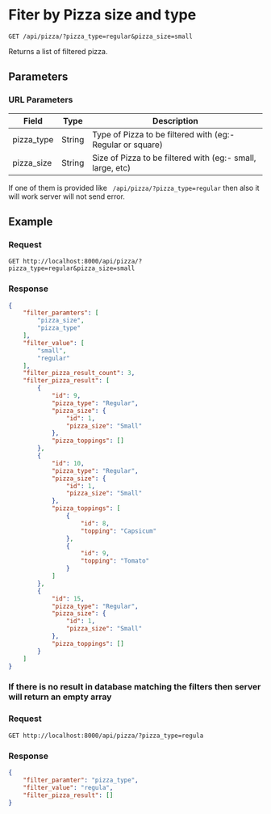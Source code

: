 # Fiter by Pizza size and type

    GET /api/pizza/?pizza_type=regular&pizza_size=small
    
Returns a list of filtered pizza.

## Parameters

### URL Parameters
Field  | Type |Description
---  | --- | ---
pizza_type | String |Type of Pizza to be filtered with (eg:- Regular or square)
pizza_size  | String |Size of Pizza to be filtered with  (eg:- small, large, etc)

If one of them is provided like `` /api/pizza/?pizza_type=regular`` then also it will work server will not send error.

## Example
### Request

    GET http://localhost:8000/api/pizza/?pizza_type=regular&pizza_size=small

### Response
``` json
{
    "filter_paramters": [
        "pizza_size",
        "pizza_type"
    ],
    "filter_value": [
        "small",
        "regular"
    ],
    "filter_pizza_result_count": 3,
    "filter_pizza_result": [
        {
            "id": 9,
            "pizza_type": "Regular",
            "pizza_size": {
                "id": 1,
                "pizza_size": "Small"
            },
            "pizza_toppings": []
        },
        {
            "id": 10,
            "pizza_type": "Regular",
            "pizza_size": {
                "id": 1,
                "pizza_size": "Small"
            },
            "pizza_toppings": [
                {
                    "id": 8,
                    "topping": "Capsicum"
                },
                {
                    "id": 9,
                    "topping": "Tomato"
                }
            ]
        },
        {
            "id": 15,
            "pizza_type": "Regular",
            "pizza_size": {
                "id": 1,
                "pizza_size": "Small"
            },
            "pizza_toppings": []
        }
    ]
}
```
### If there is no result in database matching the filters then server will return an empty array 
### Request

    GET http://localhost:8000/api/pizza/?pizza_type=regula

### Response
``` json
{
    "filter_paramter": "pizza_type",
    "filter_value": "regula",
    "filter_pizza_result": []
}
```
